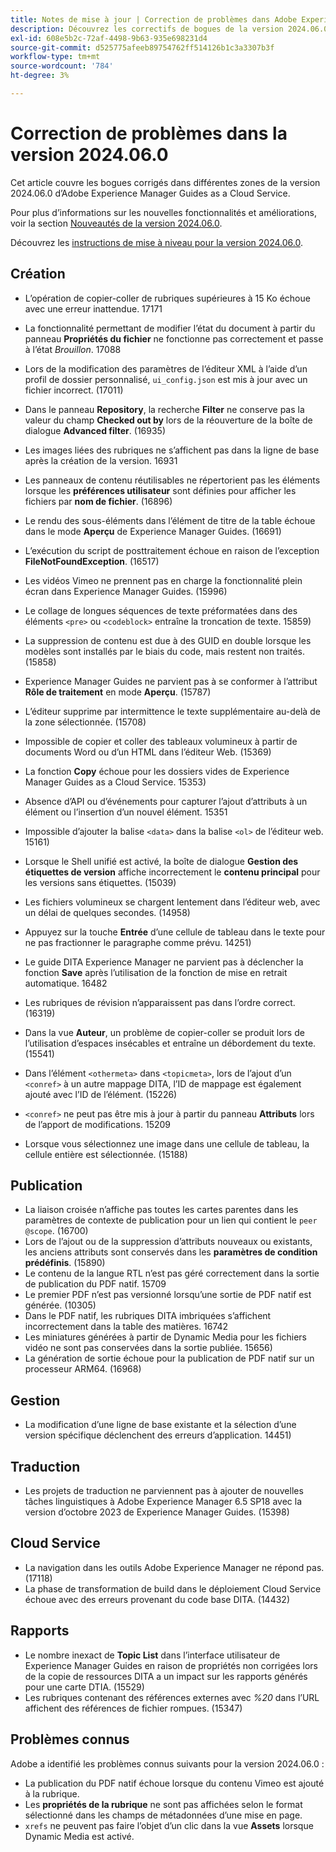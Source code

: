 ```yaml
---
title: Notes de mise à jour | Correction de problèmes dans Adobe Experience Manager Guides, version 2024.06.0
description: Découvrez les correctifs de bogues de la version 2024.06.0 d’Adobe Experience Manager Guides as a Cloud Service.
exl-id: 608e5b2c-72af-4498-9b63-935e698231d4
source-git-commit: d525775afeeb89754762ff514126b1c3a3307b3f
workflow-type: tm+mt
source-wordcount: '784'
ht-degree: 3%

---
```


# Correction de problèmes dans la version 2024.06.0

Cet article couvre les bogues corrigés dans différentes zones de la version 2024.06.0 d’Adobe Experience Manager Guides as a Cloud Service.

Pour plus d’informations sur les nouvelles fonctionnalités et améliorations, voir la section [Nouveautés de la version 2024.06.0](whats-new-2024-06-0.md).

Découvrez les [instructions de mise à niveau pour la version 2024.06.0](upgrade-instructions-2024-06-0.md).

## Création

- L’opération de copier-coller de rubriques supérieures à 15 Ko échoue avec une erreur inattendue. 17171
- La fonctionnalité permettant de modifier l’état du document à partir du panneau **Propriétés du fichier** ne fonctionne pas correctement et passe à l’état *Brouillon*. 17088
- Lors de la modification des paramètres de l’éditeur XML à l’aide d’un profil de dossier personnalisé, `ui_config.json` est mis à jour avec un fichier incorrect. (17011)
- Dans le panneau **Repository**, la recherche **Filter** ne conserve pas la valeur du champ **Checked out by** lors de la réouverture de la boîte de dialogue **Advanced filter**. (16935)
- Les images liées des rubriques ne s’affichent pas dans la ligne de base après la création de la version. 16931
- Les panneaux de contenu réutilisables ne répertorient pas les éléments lorsque les **préférences utilisateur** sont définies pour afficher les fichiers par **nom de fichier**. (16896)
- Le rendu des sous-éléments dans l’élément de titre de la table échoue dans le mode **Aperçu** de Experience Manager Guides. (16691)
- L’exécution du script de posttraitement échoue en raison de l’exception **FileNotFoundException**. (16517)
- Les vidéos Vimeo ne prennent pas en charge la fonctionnalité plein écran dans Experience Manager Guides. (15996)
- Le collage de longues séquences de texte préformatées dans des éléments `<pre>` ou `<codeblock>` entraîne la troncation de texte. 15859)
- La suppression de contenu est due à des GUID en double lorsque les modèles sont installés par le biais du code, mais restent non traités. (15858)
- Experience Manager Guides ne parvient pas à se conformer à l’attribut **Rôle de traitement** en mode **Aperçu**. (15787)
- L’éditeur supprime par intermittence le texte supplémentaire au-delà de la zone sélectionnée.  (15708)
- Impossible de copier et coller des tableaux volumineux à partir de documents Word ou d’un HTML dans l’éditeur Web. (15369)
- La fonction **Copy** échoue pour les dossiers vides de Experience Manager Guides as a Cloud Service. 15353)
- Absence d’API ou d’événements pour capturer l’ajout d’attributs à un élément ou l’insertion d’un nouvel élément. 15351
- Impossible d’ajouter la balise `<data>` dans la balise `<ol>` de l’éditeur web. 15161)
- Lorsque le Shell unifié est activé, la boîte de dialogue **Gestion des étiquettes de version** affiche incorrectement le **contenu principal** pour les versions sans étiquettes. (15039)
- Les fichiers volumineux se chargent lentement dans l’éditeur web, avec un délai de quelques secondes. (14958)
- Appuyez sur la touche **Entrée** d’une cellule de tableau dans le texte pour ne pas fractionner le paragraphe comme prévu. 14251)
- Le guide DITA Experience Manager ne parvient pas à déclencher la fonction **Save** après l’utilisation de la fonction de mise en retrait automatique. 16482
- Les rubriques de révision n’apparaissent pas dans l’ordre correct. (16319)
- Dans la vue **Auteur**, un problème de copier-coller se produit lors de l’utilisation d’espaces insécables et entraîne un débordement du texte. (15541)

- Dans l’élément `<othermeta>` dans `<topicmeta>`, lors de l’ajout d’un `<conref>` à un autre mappage DITA, l’ID de mappage est également ajouté avec l’ID de l’élément. (15226)
- `<conref>` ne peut pas être mis à jour à partir du panneau **Attributs** lors de l’apport de modifications. 15209
- Lorsque vous sélectionnez une image dans une cellule de tableau, la cellule entière est sélectionnée. (15188)

## Publication


- La liaison croisée n’affiche pas toutes les cartes parentes dans les paramètres de contexte de publication pour un lien qui contient le `peer @scope`. (16700)
- Lors de l’ajout ou de la suppression d’attributs nouveaux ou existants, les anciens attributs sont conservés dans les **paramètres de condition prédéfinis**. (15890)
- Le contenu de la langue RTL n’est pas géré correctement dans la sortie de publication du PDF natif. 15709
- Le premier PDF n’est pas versionné lorsqu’une sortie de PDF natif est générée. (10305)
- Dans le PDF natif, les rubriques DITA imbriquées s’affichent incorrectement dans la table des matières. 16742
- Les miniatures générées à partir de Dynamic Media pour les fichiers vidéo ne sont pas conservées dans la sortie publiée. 15656)
- La génération de sortie échoue pour la publication de PDF natif sur un processeur ARM64. (16968)

## Gestion

- La modification d’une ligne de base existante et la sélection d’une version spécifique déclenchent des erreurs d’application. 14451)

## Traduction

- Les projets de traduction ne parviennent pas à ajouter de nouvelles tâches linguistiques à Adobe Experience Manager 6.5 SP18 avec la version d’octobre 2023 de Experience Manager Guides. (15398)

## Cloud Service

- La navigation dans les outils Adobe Experience Manager ne répond pas. (17118)
- La phase de transformation de build dans le déploiement Cloud Service échoue avec des erreurs provenant du code base DITA. (14432)

## Rapports

- Le nombre inexact de **Topic List** dans l’interface utilisateur de Experience Manager Guides en raison de propriétés non corrigées lors de la copie de ressources DITA a un impact sur les rapports générés pour une carte DTIA. (15529)
- Les rubriques contenant des références externes avec *%20* dans l’URL affichent des références de fichier rompues. (15347)


## Problèmes connus

Adobe a identifié les problèmes connus suivants pour la version 2024.06.0 :

- La publication du PDF natif échoue lorsque du contenu Vimeo est ajouté à la rubrique.
- Les **propriétés de la rubrique** ne sont pas affichées selon le format sélectionné dans les champs de métadonnées d’une mise en page.
- `xrefs` ne peuvent pas faire l’objet d’un clic dans la vue **Assets** lorsque Dynamic Media est activé.
